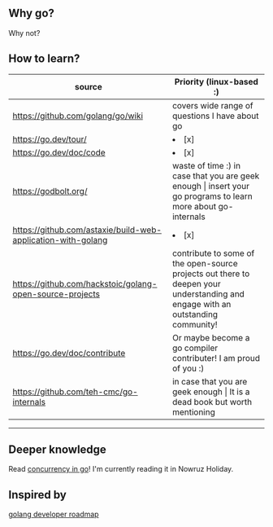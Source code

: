 ## Why go?
Why not?

## How to learn?

source | Priority (linux-based :)
--- | ---
https://github.com/golang/go/wiki | covers wide range of questions I have about go
https://go.dev/tour/ | <li> [x] </li>
https://go.dev/doc/code | <li> [x] </li>
https://godbolt.org/ |  waste of time :) in case that you are geek enough \| insert your go programs to learn more about go-internals
https://github.com/astaxie/build-web-application-with-golang | <li> [x] </li>
https://github.com/hackstoic/golang-open-source-projects | contribute to some of the open-source projects out there to deepen your understanding and engage with an outstanding community! 
https://go.dev/doc/contribute | Or maybe become a go compiler contributer! I am proud of you :)
https://github.com/teh-cmc/go-internals | in case that you are geek enough \| It is a dead book but worth mentioning

------------

## Deeper knowledge

Read [concurrency in go](https://www.oreilly.com/library/view/concurrency-in-go/9781491941294/)! I'm currently reading it in Nowruz Holiday.

## Inspired by

[golang developer roadmap](https://github.com/Alikhll/golang-developer-roadmap)

